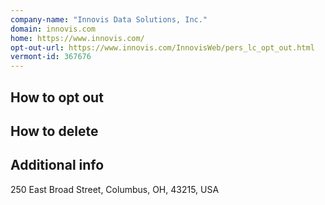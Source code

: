 ```yaml
---
company-name: "Innovis Data Solutions, Inc."
domain: innovis.com
home: https://www.innovis.com/
opt-out-url: https://www.innovis.com/InnovisWeb/pers_lc_opt_out.html
vermont-id: 367676
---
```

## How to opt out




## How to delete




## Additional info




250 East Broad Street, Columbus, OH, 43215, USA













